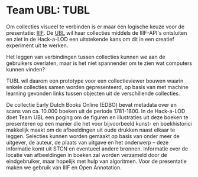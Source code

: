# Team UBL: TUBL

Om collecties visueel te verbinden is er maar één logische keuze voor de presentatie: [IIIF]. De [UBL] wil haar collecties middels de IIIF-API's ontsluiten en ziet in de Hack-a-LOD een uitstekende kans om dit in een creatief experiment uit te werken.

Het leggen van verbindingen tussen collecties kunnen we aan de gebruikers overlaten, maar is het niet spannender om te zien wat computers kunnen vinden?

TUBL wil daarom een prototype voor een collectieviewer bouwen waarin enkele collecties samen worden gepresenteerd, op basis van met machine learning gevonden links tussen objecten uit de verschillende collecties.

[IIIF]: http://iiif.io
[UBL]: http://www.bibliotheek.leidenuniv.nl

De collectie Early Dutch Books Online (EDBO) bevat metadata over en scans van ca. 10.000 boeken uit de periode 1781-1800. In de Hack-a-LOD doet Team UBL een poging om de figuren en illustraties uit deze boeken te presenteren op een manier die het voor bijvoorbeeld kunst- en boekhistorici makkelijk maakt om de afbeeldingen uit oude drukken naast elkaar te leggen. Selecties kunnen worden gemaakt op basis van onder meer de uitgever, de auteur, de plaats van uitgave en het onderwerp – deze informatie komt uit STCN en eventueel andere bronnen. Informatie over de locatie van afbeeldingen in boeken zal worden verzameld door de eindgebruiker, maar hopelijk met hulp van algoritmen. Voor de presentatie maken we gebruik van IIIF en Open Annotation.
